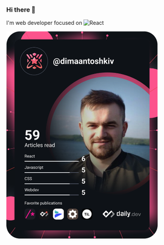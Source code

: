 ### Hi there 👋
I'm web developer focused on <img src="https://img.shields.io/badge/-React-blue" alt="React"/>

<a href="https://app.daily.dev/dimaantoshkiv"><img src="https://github.com/Antoshkiv/Antoshkiv/blob/main/devcard.svg" width="400" alt="Dmytro Antoshkiv's Dev Card"/></a>
